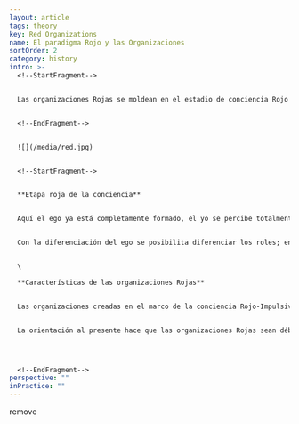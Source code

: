 ```yaml
---
layout: article
tags: theory
key: Red Organizations
name: El paradigma Rojo y las Organizaciones
sortOrder: 2
category: history
intro: >-
  <!--StartFragment-->


  Las organizaciones Rojas se moldean en el estadio de conciencia Rojo \[1 1], que ve el mundo a través de una cruda lente de poder. El poder es ejercido constantemente por los "jefes" para mantener a los soldados en línea. El miedo y la incertidumbre mantienen a la organización unida. Las organizaciones Rojas tienden a ser altamente reactivas con un enfoque a corto plazo. Esto los hace bien adaptados para prosperar en entornos caóticos. Las manadas de lobos son una buena metáfora para las organizaciones Rojas.


  <!--EndFragment-->


  ![](/media/red.jpg)


  <!--StartFragment-->


  **Etapa roja de la conciencia**


  Aquí el ego ya está completamente formado, el yo se percibe totalmente separado de los demás y del mundo. Al principio, este logro atemoriza: por primera vez la muerte es algo real. *Si sólo soy una pequeña parte separada del todo puedo sufrir o morir*. En este estadio, el mundo se considera un lugar peligroso en el que sólo es posible conseguir lo que necesitamos si somos fuertes y agresivos. La moneda del mundo es el poder. *Si tengo más poder que tú, puedo exigir que se satisfagan mis necesidades; si tienes más poder que yo, me someteré con la esperanza de que me cuides*. El espectro emocional es más bien tosco y las necesidades tienden a expresarse con ataques de furia o con violencia. Apenas hay conciencia de los sentimientos de los demás. La vida sigue orientada en gran medida al presente --*lo quiero, y lo quiero ahora*--, pero es posible proyectar esta impulsividad hacia el futuro con estrategias simples que hacen uso del poder, la manipulación o el sometimiento. Hay una comprensión de relaciones causales simples, como la recompensa y el castigo. El pensamiento está formado por polaridades opuestas, lo que da cuenta de un mundo en blanco y negro. Por ejemplo, débil / fuerte, a mi manera / a tu manera


  Con la diferenciación del ego se posibilita diferenciar los roles; en otras palabras, una división significativa del trabajo. Ahora hay un jefe y también soldados de a pie. Y como es posible separar las tareas y asignárselas a los enemigos vencidos y apresados de las tribus vecinas, entra en escena la esclavitud a gran escala. Históricamente, esto llevó a la aparición de cacicazgos que gobernaban no sólo a cientos sino hasta a miles o decenas de miles de individuos. Este funcionamiento Rojo-Impulsivo aún puede encontrarse en adultos de sociedades tribales a lo largo y ancho del mundo y en áreas muy pobres de las sociedades desarrolladas, cuando las circunstancias de su crianza no han permitido a algunos niños desarrollarse más allá de este estadio. Cada paradigma tiene su punto óptimo, el contexto en el que resulta más apropiado. El Rojo-Impulsivo es altamente adecuado en entornos hostiles: zonas de combate, guerras civiles, Estados fallidos, cárceles o barrios violentos dentro de las ciudades.


  \

  **Características de las organizaciones Rojas**


  Las organizaciones creadas en el marco de la conciencia Rojo-Impulsivo aparecieron primero en forma de pequeños ejércitos conquistadores, cuando los cacicazgos más poderosos crecieron hasta transformarse en proto-imperios. Hoy todavía pueden encontrarse en forma de pandillas callejeras y mafias. Las organizaciones Rojas de hoy toman herramientas e ideas modernas; por ejemplo, el uso que el crimen organizado hace de las armas y de la Informática. Pero sus estructuras y prácticas aún están, en gran medida, sujetas al paradigma Rojo-Impulsivo. ¿Qué características definen a las organizaciones Rojas? Lo que las cohesiona es el continuo ejercicio de poder en las relaciones interpersonales. Una buena metáfora son las manadas de lobos: así como el "lobo alfa" ejerce el poder cuando necesita mantener su estatus dentro de la manada (4), el jefe de una organización roja debe demostrar un poder demoledor y doblegar al resto a su voluntad para permanecer en su puesto. En cuanto se dude de su poder, alguien intentará derrocarlo. Para garantizar su estabilidad, el jefe se rodea de familiares (que suelen ser los más leales) cuya lealtad compra compartiendo los botines. A su vez, cada miembro de su guardia cercana se preocupa de su propia gente y la mantiene bajo control. En general no existe jerarquía formal ni puestos de trabajo. Por eso las organizaciones Rojo-Impulsivo no escalan bien; rara vez logran mantener bajo control a quienes están separados del jefe por más de tres o cuatro grados. Aunque pueden ser extremadamente poderosas (sobre todo en entornos hostiles en los que las organizaciones de estadios más avanzados tienden a colapsar), las organizaciones Rojas son inherentemente frágiles, porque sus miembros operan de manera muy impulsiva (*lo quiero, así que lo tomo*). El jefe debe recurrir regularmente a demostraciones públicas de crueldad y castigo porque sólo el miedo y el sometimiento impiden que la organización se desintegre. Se hacen circular historias fantásticas sobre el poder absoluto del jefe que desalientan a los soldados a competir por el premio mayor.


  La orientación al presente hace que las organizaciones Rojas sean débiles tanto en planificación como en estrategia, pero altamente reactivas a nuevas amenazas y oportunidades, que son capaces de perseguir sin piedad. En consecuencia, están bien adaptadas a entornos caóticos (guerras civiles o Estados fallidos), pero no son las indicadas para lograr resultados complejos en entornos estables, en los que sí son posibles la planificación y la estrategia.




  <!--EndFragment-->
perspective: ""
inPractice: ""
---
```

   remove